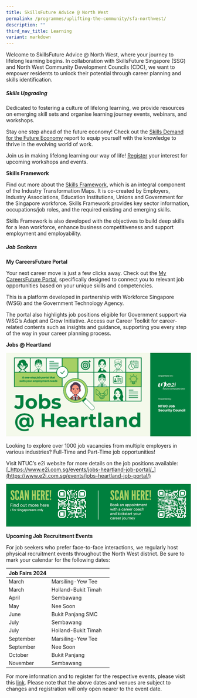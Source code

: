 ```yaml
---
title: SkillsFuture Advice @ North West
permalink: /programmes/uplifting-the-community/sfa-northwest/
description: ""
third_nav_title: Learning
variant: markdown
---
```

Welcome to SkillsFuture Advice @ North West, where your journey to lifelong learning begins. In collaboration with SkillsFuture Singapore (SSG) and North West Community Development Councils (CDC), we want to empower residents to unlock their potential through career planning and skills identification.

##### **Skills Upgrading**

Dedicated to fostering a culture of lifelong learning, we provide resources on emerging skill sets and organise learning journey events, webinars, and workshops.

Stay one step ahead of the future economy! Check out the [Skills Demand for the Future Economy](https://www.skillsfuture.gov.sg/skillsreport) report to equip yourself with the knowledge to thrive in the evolving world of work.  

Join us in making lifelong learning our way of life! [Register](https://go.gov.sg/connectsfa) your interest for upcoming workshops and events.

**Skills Framework**

Find out more about the [Skills Framework](https://www.skillsfuture.gov.sg/skills-framework), which is an integral component of the Industry Transformation Maps. It is co-created by Employers, Industry Associations, Education Institutions, Unions and Government for the Singapore workforce. Skills Framework provides key sector information, occupations/job roles, and the required existing and emerging skills.

Skills Framework is also developed with the objectives to build deep skills for a lean workforce, enhance business competitiveness and support employment and employability.

##### **Job Seekers**

**My CareersFuture Portal**

Your next career move is just a few clicks away. Check out the [My CareersFuture Portal](https://www.mycareersfuture.gov.sg/), specifically designed to connect you to relevant job opportunities based on your unique skills and competencies.

This is a platform developed in partnership with Workforce Singapore (WSG) and the Government Technology Agency.

The portal also highlights job positions eligible for Government support via WSG’s Adapt and Grow Initiative. Access our Career Toolkit for career-related contents such as insights and guidance, supporting you every step of the way in your career planning process.


  **Jobs @ Heartland**
	
![](/images/Programmes/Uplifting%20The%20Community/jobs@heartland.png)
	
Looking to explore over 1000 job vacancies from multiple employers in various industries? Full-Time and Part-Time job opportunities!

Visit NTUC’s e2i website for more details on the job positions available: [_https://www.e2i.com.sg/events/jobs-heartland-job-portal/_](https://www.e2i.com.sg/events/jobs-heartland-job-portal/)

![](/images/Programmes/Uplifting%20The%20Community/jobs@heartland%20qr%20code.png)

**Upcoming Job Recruitment Events**

For job seekers who prefer face-to-face interactions, we regularly host physical recruitment events throughout the North West district. Be sure to mark your calendar for the following dates:

| Job Fairs 2024  | |  |
| -------- | -------- | -------- |
| March     | Marsiling-Yew Tee     |   |
| March     | Holland-Bukit Timah     |   |
| April     | Sembawang     |   |
| May     | Nee Soon     |   |
| June     | Bukit Panjang SMC     |   |
| July     | Sembawang     |   |
| July     | Holland-Bukit Timah     |   |
| September     | Marsiling-Yew Tee     |   
| September     | Nee Soon     | 
| October     | Bukit Panjang     | 
| November     | Sembawang     | 

For more information and to register for the respective events, please visit this [link](https://content.mycareersfuture.gov.sg/career-events/). Please note that the above dates and venues are subject to changes and registration will only open nearer to the event date.